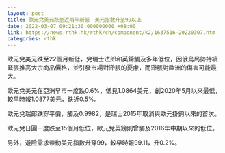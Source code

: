 ```yaml
---
layout: post
title: 歐元兌美元跌至近兩年新低　美元指數升至99以上
date: 2022-03-07 09:21:30.000000000 +08:00
link: https://news.rthk.hk/rthk/ch/component/k2/1637516-20220307.htm
categories: rthk
---
```


歐元兌美元跌至22個月新低，兌瑞士法郎和英鎊觸及多年低位，因俄烏局勢持續緊張推高大宗商品價格，並引發市場對滯脹的憂慮，而滯脹對歐洲的傷害可能最大。

歐元兌美元在亞洲早市一度跌0.6%，低見1.0864美元，創2020年5月以來最低，較早時報1.0877美元，跌近0.5%。

歐元兌瑞郎跌穿平價，觸及0.9982，是瑞士2015年取消與歐元掛鈎以來的首次。

歐元兌日圓一度跌至15個月低位，歐元兌英鎊則曾觸及2016年中期以來的低位。

另外，避險需求帶動美元指數升穿99，較早時報99.11，升0.2%。
